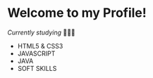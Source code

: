 # Welcome to my Profile!

*_Currently studying_* 👩🏾‍💻
- HTML5 & CSS3
- JAVASCRIPT
- JAVA
- SOFT SKILLS

